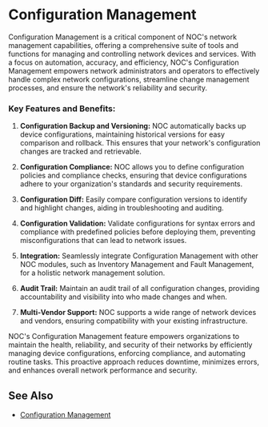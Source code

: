 # Configuration Management

Configuration Management is a critical component of NOC's network management capabilities, offering a comprehensive suite of tools and functions for managing and controlling network devices and services. With a focus on automation, accuracy, and efficiency, NOC's Configuration Management empowers network administrators and operators to effectively handle complex network configurations, streamline change management processes, and ensure the network's reliability and security.

### Key Features and Benefits:

1. **Configuration Backup and Versioning:** NOC automatically backs up device configurations, maintaining historical versions for easy comparison and rollback. This ensures that your network's configuration changes are tracked and retrievable.

2. **Configuration Compliance:** NOC allows you to define configuration policies and compliance checks, ensuring that device configurations adhere to your organization's standards and security requirements.

3. **Configuration Diff:** Easily compare configuration versions to identify and highlight changes, aiding in troubleshooting and auditing.

4. **Configuration Validation:** Validate configurations for syntax errors and compliance with predefined policies before deploying them, preventing misconfigurations that can lead to network issues.

5. **Integration:** Seamlessly integrate Configuration Management with other NOC modules, such as Inventory Management and Fault Management, for a holistic network management solution.

6. **Audit Trail:** Maintain an audit trail of all configuration changes, providing accountability and visibility into who made changes and when.

7.  **Multi-Vendor Support:** NOC supports a wide range of network devices and vendors, ensuring compatibility with your existing infrastructure.

NOC's Configuration Management feature empowers organizations to maintain the health, reliability, and security of their networks by efficiently managing device configurations, enforcing compliance, and automating routine tasks. This proactive approach reduces downtime, minimizes errors, and enhances overall network performance and security.

## See Also

* [Configuration Management](../configuration-management/index.md)